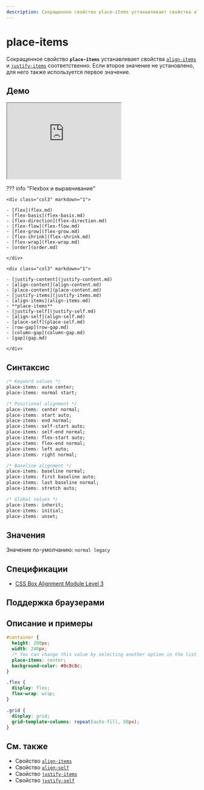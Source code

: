 ```yaml
---
description: Сокращенное свойство place-items устанавливает свойства align-items и justify-items соответственно
---
```


# place-items

Сокращенное свойство **`place-items`** устанавливает свойства [`align-items`](align-items.md) и [`justify-items`](justify-items.md) соответственно. Если второе значение не установлено, для него также используется первое значение.

## Демо

<iframe class="interactive is-default-height" height="200" src="https://interactive-examples.mdn.mozilla.net/pages/css/place-items.html" title="MDN Web Docs Interactive Example" loading="lazy" data-readystate="complete"></iframe>

??? info "Flexbox и выравнивание"

    <div class="col3" markdown="1">

    - [flex](flex.md)
    - [flex-basis](flex-basis.md)
    - [flex-direction](flex-direction.md)
    - [flex-flow](flex-flow.md)
    - [flex-grow](flex-grow.md)
    - [flex-shrink](flex-shrink.md)
    - [flex-wrap](flex-wrap.md)
    - [order](order.md)

    </div>

    <div class="col3" markdown="1">

    - [justify-content](justify-content.md)
    - [align-content](align-content.md)
    - [place-content](place-content.md)
    - [justify-items](justify-items.md)
    - [align-items](align-items.md)
    - **place-items**
    - [justify-self](justify-self.md)
    - [align-self](align-self.md)
    - [place-self](place-self.md)
    - [row-gap](row-gap.md)
    - [column-gap](column-gap.md)
    - [gap](gap.md)

    </div>

## Синтаксис

```css
/* Keyword values */
place-items: auto center;
place-items: normal start;

/* Positional alignment */
place-items: center normal;
place-items: start auto;
place-items: end normal;
place-items: self-start auto;
place-items: self-end normal;
place-items: flex-start auto;
place-items: flex-end normal;
place-items: left auto;
place-items: right normal;

/* Baseline alignment */
place-items: baseline normal;
place-items: first baseline auto;
place-items: last baseline normal;
place-items: stretch auto;

/* Global values */
place-items: inherit;
place-items: initial;
place-items: unset;
```

## Значения

Значение по-умолчанию: `normal legacy`

## Спецификации

- [CSS Box Alignment Module Level 3](https://w3c.github.io/csswg-drafts/css-align/#place-items-property)

## Поддержка браузерами

<p class="ciu_embed" data-feature="mdn-css__properties__place-items__flex_context" data-periods="future_1,current,past_1,past_2" data-accessible-colours="false"></p>

<p class="ciu_embed" data-feature="mdn-css__properties__place-items__grid_context" data-periods="future_1,current,past_1,past_2" data-accessible-colours="false"></p>

## Описание и примеры

```css
#container {
  height: 200px;
  width: 240px;
  /* You can change this value by selecting another option in the list */
  place-items: center;
  background-color: #8c8c8c;
}

.flex {
  display: flex;
  flex-wrap: wrap;
}

.grid {
  display: grid;
  grid-template-columns: repeat(auto-fill, 50px);
}
```

## См. также

- Свойство [`align-items`](align-items.md)
- Свойство [`align-self`](align-self.md)
- Свойство [`justify-items`](justify-items.md)
- Свойство [`justify-self`](justify-self.md)
